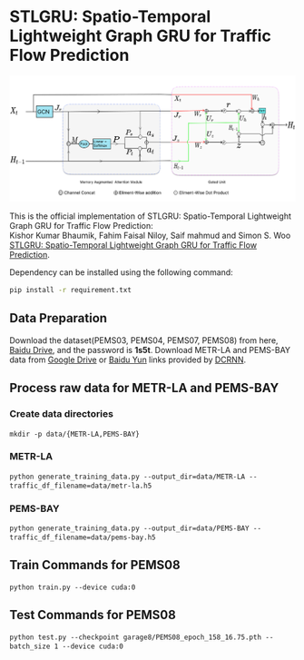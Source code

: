 # STLGRU: Spatio-Temporal Lightweight Graph GRU for Traffic Flow Prediction

![STLGRU](figure/archnew.png "Model Architecture")

This is the official implementation of STLGRU: Spatio-Temporal Lightweight Graph GRU for Traffic Flow Prediction: \
Kishor Kumar Bhaumik, Fahim Faisal Niloy, Saif mahmud and Simon S. Woo [STLGRU: Spatio-Temporal Lightweight Graph GRU for Traffic Flow Prediction](https://arxiv.org/pdf/2212.04548.pdf).

Dependency can be installed using the following command:
```bash
pip install -r requirement.txt
```


## Data Preparation
Download the dataset(PEMS03, PEMS04, PEMS07, PEMS08) from here, [Baidu Drive](https://pan.baidu.com/s/1pbRUmRg_Y69KRNEuKZParQ), and the password is <b>1s5t</b>.
Download METR-LA and PEMS-BAY data from [Google Drive](https://drive.google.com/open?id=10FOTa6HXPqX8Pf5WRoRwcFnW9BrNZEIX) or [Baidu Yun](https://pan.baidu.com/s/14Yy9isAIZYdU__OYEQGa_g) links provided by [DCRNN](https://github.com/liyaguang/DCRNN).

## Process raw data for METR-LA and PEMS-BAY

### Create data directories
```
mkdir -p data/{METR-LA,PEMS-BAY}
```

### METR-LA
```
python generate_training_data.py --output_dir=data/METR-LA --traffic_df_filename=data/metr-la.h5
```
### PEMS-BAY
```
python generate_training_data.py --output_dir=data/PEMS-BAY --traffic_df_filename=data/pems-bay.h5
```

## Train Commands for PEMS08 

```
python train.py --device cuda:0
```

## Test Commands for PEMS08 

```
python test.py --checkpoint garage8/PEMS08_epoch_158_16.75.pth --batch_size 1 --device cuda:0
```
